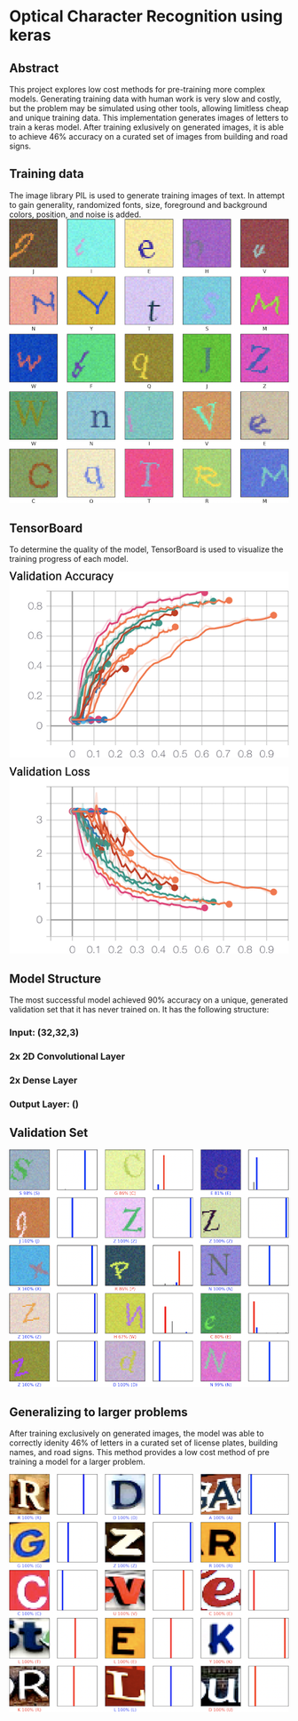 # Optical Character Recognition using keras

## Abstract

This project explores low cost methods for pre-training more complex models. Generating training data with human work is very slow and costly, but the problem may be simulated using other tools, allowing limitless cheap and unique training data. This implementation generates images of letters to train a keras model. After training exlusively on generated images, it is able to achieve 46% accuracy on a curated set of images from building and road signs.

## Training data

The image library PIL is used to generate training images of text. In attempt to gain generality, randomized fonts, size, foreground and background colors, position, and noise is added.
![TrainingData](/Present/TrainingDataDisplay.png)

## TensorBoard

To determine the quality of the model, TensorBoard is used to visualize the training progress of each model.

![ValidationAccuracy](/Present/ValidationAccuracy.png)

![ValidationLoss](/Present/ValidationLoss.png)

## Model Structure

The most successful model achieved 90% accuracy on a unique, generated validation set that it has never trained on. It has the following structure:

### Input: (32,32,3)

### 2x 2D Convolutional Layer
### 2x Dense Layer

### Output Layer: ()

## Validation Set

![ModelPrediction](/Present/PredictDisplay.png)

## Generalizing to larger problems

After training exclusively on generated images, the model was able to correctly idenity 46% of letters in a curated set of license plates, building names, and road signs. This method provides a low cost method of pre training a model for a larger problem.

![ModelPrediction](/Present/GeneralizeDisplay.png)
